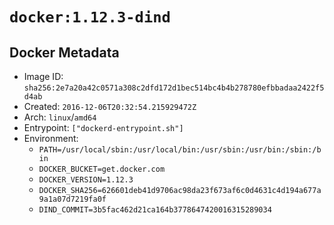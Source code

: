 # `docker:1.12.3-dind`

## Docker Metadata

- Image ID: `sha256:2e7a20a42c0571a308c2dfd172d1bec514bc4b4b278780efbbadaa2422f5d4ab`
- Created: `2016-12-06T20:32:54.215929472Z`
- Arch: `linux`/`amd64`
- Entrypoint: `["dockerd-entrypoint.sh"]`
- Environment:
  - `PATH=/usr/local/sbin:/usr/local/bin:/usr/sbin:/usr/bin:/sbin:/bin`
  - `DOCKER_BUCKET=get.docker.com`
  - `DOCKER_VERSION=1.12.3`
  - `DOCKER_SHA256=626601deb41d9706ac98da23f673af6c0d4631c4d194a677a9a1a07d7219fa0f`
  - `DIND_COMMIT=3b5fac462d21ca164b3778647420016315289034`
